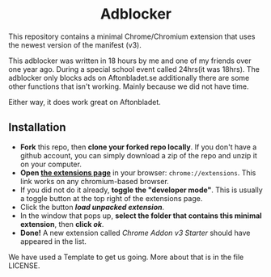<div align="center">
    <h1>Adblocker</h1>
</div>

This repository contains a minimal Chrome/Chromium extension that uses the newest version of the manifest (v3).

This adblocker was written in 18 hours by me and one of my friends over one year ago. During a special school event called 24hrs(it was 18hrs).
The adblocker only blocks ads on Aftonbladet.se additionally there are some other functions that isn't working. Mainly because we did not have time.

Either way, it does work great on Aftonbladet. 

## Installation
- **Fork** this repo, then **clone your forked repo locally**. If you don't have a github account, you can simply download a zip of the repo and unzip it on your computer.
- **Open [the extensions page](chrome://extensions)** in your browser: `chrome://extensions`. This link works on any chromium-based browser.
- If you did not do it already, **toggle the "developer mode"**. This is usually a toggle button at the top right of the extensions page.
- Click the button **_load unpacked extension_**.
- In the window that pops up, **select the folder that contains this minimal extension**, then **click _ok_**.
- **Done!** A new extension called _Chrome Addon v3 Starter_ should have appeared in the list.

We have used a Template to get us going. More about that is in the file LICENSE.